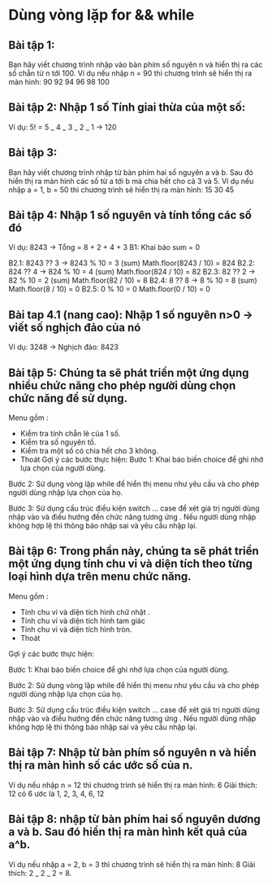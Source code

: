 # Dùng vòng lặp for && while

## Bài tập 1:

Bạn hãy viết chương trình nhập vào bàn phím số nguyên n và hiển thị ra các số chẵn từ n tới 100.
Ví dụ nếu nhập n = 90 thì chương trình sẽ hiển thị ra màn hình: 90 92 94 96 98 100

## Bài tập 2: Nhập 1 số Tính giai thừa của một số:

Ví dụ: 5! = 5 _ 4 _ 3 _ 2 _ 1 -> 120

## Bài tập 3:

Bạn hãy viết chương trình nhập từ bàn phím hai số nguyên a và b. Sau đó hiển thị ra màn hình các số từ a tới b mà chia hết cho cả 3 và 5.
Ví dụ nếu nhập a = 1, b = 50 thì chương trình sẽ hiển thị ra màn hình: 15 30 45

## Bài tập 4: Nhập 1 số nguyên và tính tổng các số đó

Ví dụ: 8243 -> Tổng = 8 + 2 + 4 + 3
B1: Khai báo sum = 0

B2.1: 8243 ?? 3 -> 8243 % 10 = 3 (sum)
Math.floor(8243 / 10) = 824
B2.2: 824 ?? 4 -> 824 % 10 = 4 (sum)
Math.floor(824 / 10) = 82
B2.3: 82 ?? 2 -> 82 % 10 = 2 (sum)
Math.floor(82 / 10) = 8
B2.4: 8 ?? 8 -> 8 % 10 = 8 (sum)
Math.floor(8 / 10) = 0
B2.5: 0 % 10 = 0
Math.floor(0 / 10) = 0

## Bài tap 4.1 (nang cao): Nhập 1 số nguyên n>0 -> viết số nghịch đảo của nó

Ví dụ: 3248 -> Nghịch đảo: 8423

## Bài tập 5: Chúng ta sẽ phát triển một ứng dụng nhiều chức năng cho phép người dùng chọn chức năng để sử dụng.

Menu gồm :

- Kiểm tra tính chẵn lẻ của 1 số.
- Kiểm tra số nguyên tố.
- Kiểm tra một số có chia hết cho 3 không.
- Thoát
  Gợi ý các bước thực hiện:
  Bước 1: Khai báo biến choice để ghi nhớ lựa chọn của người dùng.

Bước 2: Sử dụng vòng lặp while để hiển thị menu như yêu cầu và cho phép người dùng nhập lựa chọn của họ.

Bước 3: Sử dụng cấu trúc điều kiện switch … case để xét giá trị người dùng nhập vào và điều hướng đến chức năng tương
ứng . Nếu người dùng nhập không hợp lệ thì thông báo nhập sai và yêu cầu nhập lại.

## Bài tập 6: Trong phần này, chúng ta sẽ phát triển một ứng dụng tính chu vi và diện tích theo từng loại hình dựa trên menu chức năng.

Menu gồm :

- Tính chu vi và diện tích hình chữ nhật .
- Tính chu vi và diện tích hình tam giác
- Tính chu vi và diện tích hình tròn.
- Thoát

Gợi ý các bước thực hiện:

Bước 1: Khai báo biến choice để ghi nhớ lựa chọn của người dùng.

Bước 2: Sử dụng vòng lặp while để hiển thị menu như yêu cầu và cho phép người dùng nhập lựa chọn của họ.

Bước 3: Sử dụng cấu trúc điều kiện switch … case để xét giá trị người dùng nhập vào và điều hướng đến chức năng tương
ứng . Nếu người dùng nhập không hợp lệ thì thông báo nhập sai và yêu cầu nhập lại.

## Bài tập 7: Nhập từ bàn phím số nguyên n và hiển thị ra màn hình số các ước số của n.

Ví dụ nếu nhập n = 12 thì chương trình sẽ hiển thị ra màn hình: 6
Giải thích: 12 có 6 ước là 1, 2, 3, 4, 6, 12

## Bài tập 8: nhập từ bàn phím hai số nguyên dương a và b. Sau đó hiển thị ra màn hình kết quả của a^b.

Ví dụ nếu nhập a = 2, b = 3 thì chương trình sẽ hiển thị ra màn hình: 8
Giải thích: 2 _ 2 _ 2 = 8.
